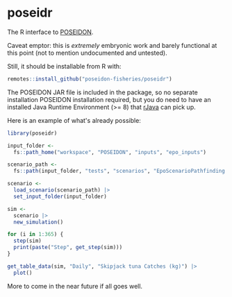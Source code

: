 # poseidr

The R interface to [POSEIDON](https://github.com/poseidon-fisheries/POSEIDON).

Caveat emptor: this is *extremely* embryonic work and barely functional at this point (not to mention undocumented and untested).

Still, it should be installable from R with:

```R
remotes::install_github("poseidon-fisheries/poseidr")
```

The POSEIDON JAR file is included in the package, so no separate installation POSEIDON installation required, but you do need to have an installed Java Runtime Environment (>= 8) that [rJava](https://rforge.net/rJava/) can pick up.

Here is an example of what's already possible:

```R
library(poseidr)

input_folder <-
  fs::path_home("workspace", "POSEIDON", "inputs", "epo_inputs")

scenario_path <-
  fs::path(input_folder, "tests", "scenarios", "EpoScenarioPathfinding.yaml")

scenario <-
  load_scenario(scenario_path) |>
  set_input_folder(input_folder)

sim <-
  scenario |>
  new_simulation()

for (i in 1:365) {
  step(sim)
  print(paste("Step", get_step(sim)))
}

get_table_data(sim, "Daily", "Skipjack tuna Catches (kg)") |>
  plot()
```

More to come in the near future if all goes well.
